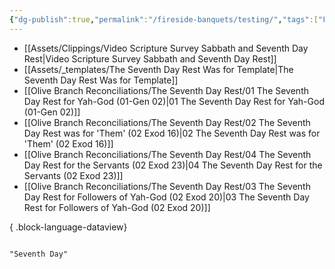 ```yaml
---
{"dg-publish":true,"permalink":"/fireside-banquets/testing/","tags":["Fireside"]}
---
```




- [[Assets/Clippings/Video Scripture Survey Sabbath and Seventh Day Rest\|Video Scripture Survey Sabbath and Seventh Day Rest]]
- [[Assets/_templates/The Seventh Day Rest Was for Template\|The Seventh Day Rest Was for Template]]
- [[Olive Branch Reconciliations/The Seventh Day Rest/01 The Seventh Day Rest for Yah-God (01-Gen 02)\|01 The Seventh Day Rest for Yah-God (01-Gen 02)]]
- [[Olive Branch Reconciliations/The Seventh Day Rest/02 The Seventh Day Rest was for 'Them' (02 Exod 16)\|02 The Seventh Day Rest was for 'Them' (02 Exod 16)]]
- [[Olive Branch Reconciliations/The Seventh Day Rest/04 The Seventh Day Rest for the Servants (02 Exod 23)\|04 The Seventh Day Rest for the Servants (02 Exod 23)]]
- [[Olive Branch Reconciliations/The Seventh Day Rest/03 The Seventh Day Rest for Followers of Yah-God (02 Exod 20)\|03 The Seventh Day Rest for Followers of Yah-God (02 Exod 20)]]

{ .block-language-dataview}






```query

"Seventh Day"
```
